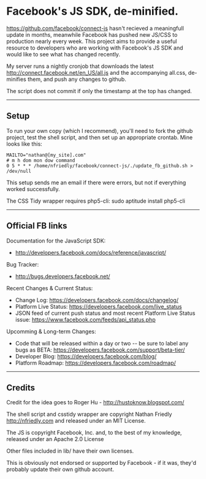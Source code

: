 Facebook's JS SDK, de-minified.
===============================

https://github.com/facebook/connect-js hasn't recieved a meaningfull update in months, meanwhile Facebook has pushed 
new JS/CSS to production nearly every week. This project aims to provide a useful resource to developers who are 
working with Facebook's JS SDK and would like to see what has changed recently. 

My server runs a nightly cronjob that downloads the latest http://connect.facebook.net/en_US/all.js and the 
accompanying all.css, de-minifies them, and push any changes to github.

The script does not commit if only the timestamp at the top has changed.

---

Setup
-----

To run your own copy (which I recommend), you'll need to fork the github project, test the shell script, and then 
set up an appropriate crontab. Mine looks like this:

    MAILTO="nathan@[my_site].com"
    # m h dom mon dow command
    0 5 * * * /home/nfriedly/facebook/connect-js/./update_fb_github.sh > /dev/null

This setup sends me an email if there were errors, but not if everything worked successfully.

The CSS Tidy wrapper requires php5-cli:
sudo aptitude install php5-cli

---

Official FB links
-----------------

Documentation for the JavaScript SDK: 

* http://developers.facebook.com/docs/reference/javascript/

Bug Tracker: 

* http://bugs.developers.facebook.net/

Recent Changes & Current Status:

* Change Log: https://developers.facebook.com/docs/changelog/
* Platform Live Status: https://developers.facebook.com/live_status
* JSON feed of current push status and most recent Platform Live Status issue: https://www.facebook.com/feeds/api_status.php

Upcomming & Long-term Changes: 

* Code that will be released within a day or two -- be sure to label any bugs as BETA: https://developers.facebook.com/support/beta-tier/
* Developer Blog: https://developers.facebook.com/blog/
* Platform Roadmap: https://developers.facebook.com/roadmap/

---

Credits
-------

Credit for the idea goes to Roger Hu - http://hustoknow.blogspot.com/

The shell script and csstidy wrapper are copyright Nathan Friedly http://nfriedly.com and released under an MIT License.

The JS is copyright Facebook, Inc. and, to the best of my knowledge, released under an Apache 2.0 License

Other files included in lib/ have their own licenses.

This is obviously not endorsed or supported by Facebook - if it was, they'd probably update their own github account.
